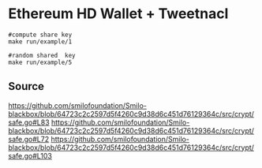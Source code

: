 # Ethereum HD Wallet + Tweetnacl

```
#compute share key
make run/example/1

#random shared  key
make run/example/5
```

## Source

https://github.com/smilofoundation/Smilo-blackbox/blob/64723c2c2597d5f4260c9d38d6c451d76129364c/src/crypt/safe.go#L83
https://github.com/smilofoundation/Smilo-blackbox/blob/64723c2c2597d5f4260c9d38d6c451d76129364c/src/crypt/safe.go#L72
https://github.com/smilofoundation/Smilo-blackbox/blob/64723c2c2597d5f4260c9d38d6c451d76129364c/src/crypt/safe.go#L103
